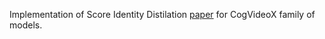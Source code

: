 Implementation of Score Identity Distilation [paper](https://arxiv.org/pdf/2404.04057) for CogVideoX family of models.

